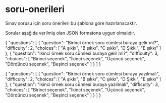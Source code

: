# soru-onerileri
Sınav sorusu için soru önerileri bu şablona göre hazırlanacaktır.

Sorular aşağıda verilmiş olan JSON formatona uygun olmalıdır. 

{
"questions": [
{
"question": "Birinci örnek soru cümlesi buraya gelir mi?",
"difficulty": 2,
"choices": [
"A şıkkı",
"B şıkkı",
"C şıkkı",
"D Şıkkı",
"E şıkkı"
]
},
{
"question": "İkinci örnek soru cümlesi buraya gelir mi?",
"difficulty": 3,
"choices": [
"Birinci seçenek",
"İkinci seçenek",
"Üçüncü seçenek",
"Dördüncü seçenek",
"Beşinci seçenek"
]
}
]
}

{
    "questions": [
        {
            "question": "Birinci örnek soru cümlesi buraya yazılmalı",
            "difficulty": 2,
            "choices": [
                "A şıkkı",
                "B şıkkı",
                "C şıkkı",
                "D Şıkkı",
                "E şıkkı"
            ]
        },
        {
            "question": "İkinci örnek soru cümlesi buraya yazılmalı",
            "difficulty": 3,
            "choices": [
                "Birinci seçenek",
                "İkinci seçenek",
                "Üçüncü seçenek",
                "Dördüncü seçenek",
                "Beşinci seçenek"
            ]
        }
    ]
}
